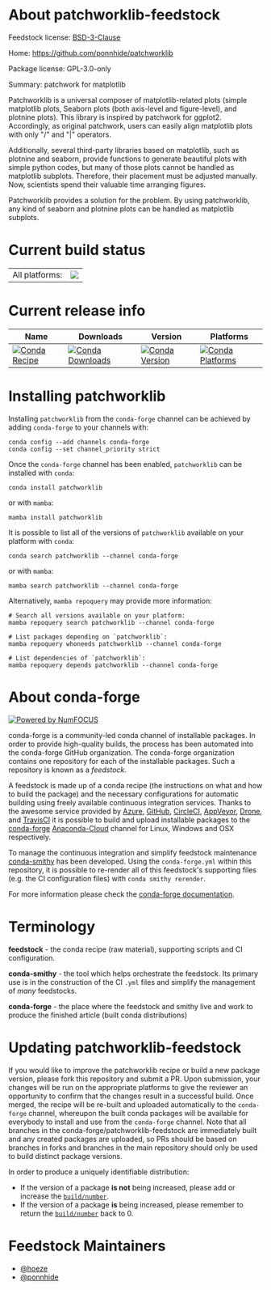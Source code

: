 About patchworklib-feedstock
============================

Feedstock license: [BSD-3-Clause](https://github.com/conda-forge/patchworklib-feedstock/blob/main/LICENSE.txt)

Home: https://github.com/ponnhide/patchworklib

Package license: GPL-3.0-only

Summary: patchwork for matplotlib

Patchworklib is a universal composer of matplotlib-related plots (simple matplotlib plots, Seaborn plots (both axis-level and figure-level), and plotnine plots). This library is inspired by patchwork for ggplot2. Accordingly, as original patchwork, users can easily align matplotlib plots with only "/" and "|" operators.

Additionally, several third-party libraries based on matplotlib, such as plotnine and seaborn, provide functions to generate beautiful plots with simple python codes, but many of those plots cannot be handled as matplotlib subplots. Therefore, their placement must be adjusted manually. Now, scientists spend their valuable time arranging figures.

Patchworklib provides a solution for the problem. By using patchworklib, any kind of seaborn and plotnine plots can be handled as matplotlib subplots.


Current build status
====================


<table><tr><td>All platforms:</td>
    <td>
      <a href="https://dev.azure.com/conda-forge/feedstock-builds/_build/latest?definitionId=18924&branchName=main">
        <img src="https://dev.azure.com/conda-forge/feedstock-builds/_apis/build/status/patchworklib-feedstock?branchName=main">
      </a>
    </td>
  </tr>
</table>

Current release info
====================

| Name | Downloads | Version | Platforms |
| --- | --- | --- | --- |
| [![Conda Recipe](https://img.shields.io/badge/recipe-patchworklib-green.svg)](https://anaconda.org/conda-forge/patchworklib) | [![Conda Downloads](https://img.shields.io/conda/dn/conda-forge/patchworklib.svg)](https://anaconda.org/conda-forge/patchworklib) | [![Conda Version](https://img.shields.io/conda/vn/conda-forge/patchworklib.svg)](https://anaconda.org/conda-forge/patchworklib) | [![Conda Platforms](https://img.shields.io/conda/pn/conda-forge/patchworklib.svg)](https://anaconda.org/conda-forge/patchworklib) |

Installing patchworklib
=======================

Installing `patchworklib` from the `conda-forge` channel can be achieved by adding `conda-forge` to your channels with:

```
conda config --add channels conda-forge
conda config --set channel_priority strict
```

Once the `conda-forge` channel has been enabled, `patchworklib` can be installed with `conda`:

```
conda install patchworklib
```

or with `mamba`:

```
mamba install patchworklib
```

It is possible to list all of the versions of `patchworklib` available on your platform with `conda`:

```
conda search patchworklib --channel conda-forge
```

or with `mamba`:

```
mamba search patchworklib --channel conda-forge
```

Alternatively, `mamba repoquery` may provide more information:

```
# Search all versions available on your platform:
mamba repoquery search patchworklib --channel conda-forge

# List packages depending on `patchworklib`:
mamba repoquery whoneeds patchworklib --channel conda-forge

# List dependencies of `patchworklib`:
mamba repoquery depends patchworklib --channel conda-forge
```


About conda-forge
=================

[![Powered by
NumFOCUS](https://img.shields.io/badge/powered%20by-NumFOCUS-orange.svg?style=flat&colorA=E1523D&colorB=007D8A)](https://numfocus.org)

conda-forge is a community-led conda channel of installable packages.
In order to provide high-quality builds, the process has been automated into the
conda-forge GitHub organization. The conda-forge organization contains one repository
for each of the installable packages. Such a repository is known as a *feedstock*.

A feedstock is made up of a conda recipe (the instructions on what and how to build
the package) and the necessary configurations for automatic building using freely
available continuous integration services. Thanks to the awesome service provided by
[Azure](https://azure.microsoft.com/en-us/services/devops/), [GitHub](https://github.com/),
[CircleCI](https://circleci.com/), [AppVeyor](https://www.appveyor.com/),
[Drone](https://cloud.drone.io/welcome), and [TravisCI](https://travis-ci.com/)
it is possible to build and upload installable packages to the
[conda-forge](https://anaconda.org/conda-forge) [Anaconda-Cloud](https://anaconda.org/)
channel for Linux, Windows and OSX respectively.

To manage the continuous integration and simplify feedstock maintenance
[conda-smithy](https://github.com/conda-forge/conda-smithy) has been developed.
Using the ``conda-forge.yml`` within this repository, it is possible to re-render all of
this feedstock's supporting files (e.g. the CI configuration files) with ``conda smithy rerender``.

For more information please check the [conda-forge documentation](https://conda-forge.org/docs/).

Terminology
===========

**feedstock** - the conda recipe (raw material), supporting scripts and CI configuration.

**conda-smithy** - the tool which helps orchestrate the feedstock.
                   Its primary use is in the construction of the CI ``.yml`` files
                   and simplify the management of *many* feedstocks.

**conda-forge** - the place where the feedstock and smithy live and work to
                  produce the finished article (built conda distributions)


Updating patchworklib-feedstock
===============================

If you would like to improve the patchworklib recipe or build a new
package version, please fork this repository and submit a PR. Upon submission,
your changes will be run on the appropriate platforms to give the reviewer an
opportunity to confirm that the changes result in a successful build. Once
merged, the recipe will be re-built and uploaded automatically to the
`conda-forge` channel, whereupon the built conda packages will be available for
everybody to install and use from the `conda-forge` channel.
Note that all branches in the conda-forge/patchworklib-feedstock are
immediately built and any created packages are uploaded, so PRs should be based
on branches in forks and branches in the main repository should only be used to
build distinct package versions.

In order to produce a uniquely identifiable distribution:
 * If the version of a package **is not** being increased, please add or increase
   the [``build/number``](https://docs.conda.io/projects/conda-build/en/latest/resources/define-metadata.html#build-number-and-string).
 * If the version of a package **is** being increased, please remember to return
   the [``build/number``](https://docs.conda.io/projects/conda-build/en/latest/resources/define-metadata.html#build-number-and-string)
   back to 0.

Feedstock Maintainers
=====================

* [@hoeze](https://github.com/hoeze/)
* [@ponnhide](https://github.com/ponnhide/)

